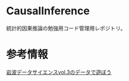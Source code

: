 # CausalInference
統計的因果推論の勉強用コード管理用レポジトリ。

# 参考情報
[岩波データサイエンスvol.3のデータで遊ぼう](https://rstudio-pubs-static.s3.amazonaws.com/192092_6a8bac32eac24d7ca3a4791a80e7f3d3.html)
